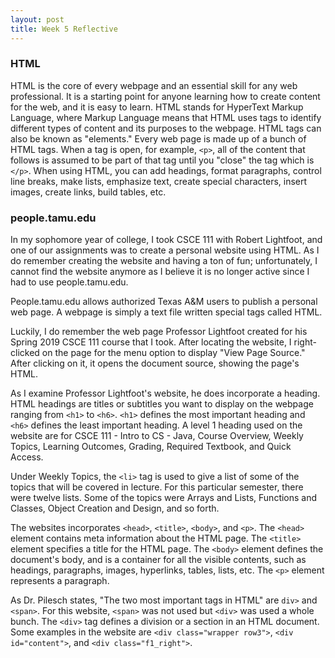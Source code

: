 ```yaml
---
layout: post
title: Week 5 Reflective
---
```

### HTML

HTML is the core of every webpage and an essential skill for any web professional. It is a starting point for anyone learning how to create content for the web, and it is easy to learn. HTML stands for HyperText Markup Language, where Markup Language means that HTML uses tags to identify different types of content and its purposes to the webpage. HTML tags can also be known as "elements." Every web page is made up of a bunch of HTML tags. When a tag is open, for example, `<p>`, all of the content that follows is assumed to be part of that tag until you "close" the tag which is `</p>`. When using HTML, you can add headings, format paragraphs, control line breaks, make lists, emphasize text, create special characters, insert images, create links, build tables, etc.
<br/>

### people.tamu.edu

In my sophomore year of college, I took CSCE 111 with Robert Lightfoot, and one of our assignments was to create a personal website using HTML. As I do remember creating the website and having a ton of fun; unfortunately, I cannot find the website anymore as I believe it is no longer active since I had to use people.tamu.edu.
<br/>
 
People.tamu.edu allows authorized Texas A&M users to publish a personal web page. A webpage is simply a text file written special tags called HTML.
<br/>

Luckily, I do remember the web page Professor Lightfoot created for his Spring 2019 CSCE 111 course that I took. After locating the website, I right-clicked on the page for the menu option to display "View Page Source." After clicking on it, it opens the document source, showing the page's HTML.
<br/>

As I examine Professor Lightfoot's website, he does incorporate a heading. HTML headings are titles or subtitles you want to display on the webpage ranging from `<h1>` to `<h6>`. `<h1>` defines the most important heading and `<h6>` defines the least important heading. A level 1 heading used on the website are for CSCE 111 - Intro to CS - Java, Course Overview, Weekly Topics, Learning Outcomes, Grading, Required Textbook, and Quick Access.
<br/>
 
Under Weekly Topics, the `<li>` tag is used to give a list of some of the topics that will be covered in lecture. For this particular semester, there were twelve lists. Some of the topics were Arrays and Lists, Functions and Classes, Object Creation and Design, and so forth. 
<br/>
 
The websites incorporates `<head>`, `<title>`, `<body>`, and `<p>`. The `<head>` element contains meta information about the HTML page. The `<title>` element specifies a title for the HTML page. The `<body>` element defines the document's body, and is a container for all the visible contents, such as headings, paragraphs, images, hyperlinks, tables, lists, etc. The `<p>` element represents a paragraph.
<br/>
 
As Dr. Pilesch states, "The two most important tags in HTML" are `div>` and `<span>`. For this website, `<span>` was not used but `<div>` was used a whole bunch. The `<div>` tag defines a division or a section in an HTML document. Some examples in the website are `<div class="wrapper row3">`, `<div id="content">`, and `<div class="f1_right">`. 

